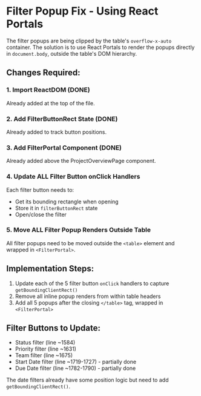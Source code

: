 # Filter Popup Fix - Using React Portals

The filter popups are being clipped by the table's `overflow-x-auto` container. The solution is to use React Portals to render the popups directly in `document.body`, outside the table's DOM hierarchy.

## Changes Required:

### 1. Import ReactDOM (DONE)
Already added at the top of the file.

### 2. Add FilterButtonRect State (DONE)
Already added to track button positions.

### 3. Add FilterPortal Component (DONE)
Already added above the ProjectOverviewPage component.

### 4. Update ALL Filter Button onClick Handlers

Each filter button needs to:
- Get its bounding rectangle when opening
- Store it in `filterButtonRect` state  
- Open/close the filter

### 5. Move ALL Filter Popup Renders Outside Table

All filter popups need to be moved outside the `<table>` element and wrapped in `<FilterPortal>`.

## Implementation Steps:

1. Update each of the 5 filter button `onClick` handlers to capture `getBoundingClientRect()`
2. Remove all inline popup renders from within table headers
3. Add all 5 popups after the closing `</table>` tag, wrapped in `<FilterPortal>`

## Filter Buttons to Update:
- Status filter (line ~1584)
- Priority filter (line ~1631)
- Team filter (line ~1675)
- Start Date filter (line ~1719-1727) - partially done
- Due Date filter (line ~1782-1790) - partially done

The date filters already have some position logic but need to add `getBoundingClientRect()`.
